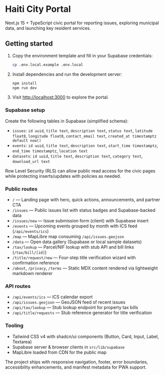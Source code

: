 # Haiti City Portal

Next.js 15 + TypeScript civic portal for reporting issues, exploring municipal data, and launching key resident services.

## Getting started

1. Copy the environment template and fill in your Supabase credentials:

   ```bash
   cp .env.local.example .env.local
   ```

2. Install dependencies and run the development server:

   ```bash
   npm install
   npm run dev
   ```

3. Visit [http://localhost:3000](http://localhost:3000) to explore the portal.

### Supabase setup

Create the following tables in Supabase (simplified schema):

- `issues`: `id uuid`, `title text`, `description text`, `status text`, `latitude float8`, `longitude float8`, `contact_email text`, `created_at timestamptz default now()`
- `events`: `id uuid`, `title text`, `description text`, `start_time timestamptz`, `end_time timestamptz`, `location text`
- `datasets`: `id uuid`, `title text`, `description text`, `category text`, `download_url text`

Row Level Security (RLS) can allow public read access for the civic pages while protecting inserts/updates with policies as needed.

### Public routes

- `/` — Landing page with hero, quick actions, announcements, and partner CTA
- `/issues` — Public issues list with status badges and Supabase-backed data
- `/issues/new` — Issue submission form (client) with Supabase insert
- `/events` — Upcoming events grouped by month with ICS feed (`/api/events/ics`)
- `/map` — MapLibre map consuming `/api/issues.geojson`
- `/data` — Open data gallery (Supabase or local sample datasets)
- `/tax/lookup` — Parcel/NIF lookup with stub API and bill links (`/tax/bill/[id]`)
- `/title/request/new` — Four-step title verification wizard with confirmation reference
- `/about`, `/privacy`, `/terms` — Static MDX content rendered via lightweight markdown renderer

### API routes

- `/api/events/ics` — ICS calendar export
- `/api/issues.geojson` — GeoJSON feed of recent issues
- `/api/tax/lookup` — Stub lookup endpoint for property tax bills
- `/api/title/requests` — Stub reference generator for title verification

### Tooling

- Tailwind CSS v4 with shadcn/ui components (Button, Card, Input, Label, Textarea)
- Supabase server & browser clients in `src/lib/supabase`
- MapLibre loaded from CDN for the public map

The project ships with responsive navigation, footer, error boundaries, accessibility enhancements, and manifest metadata for PWA support.
